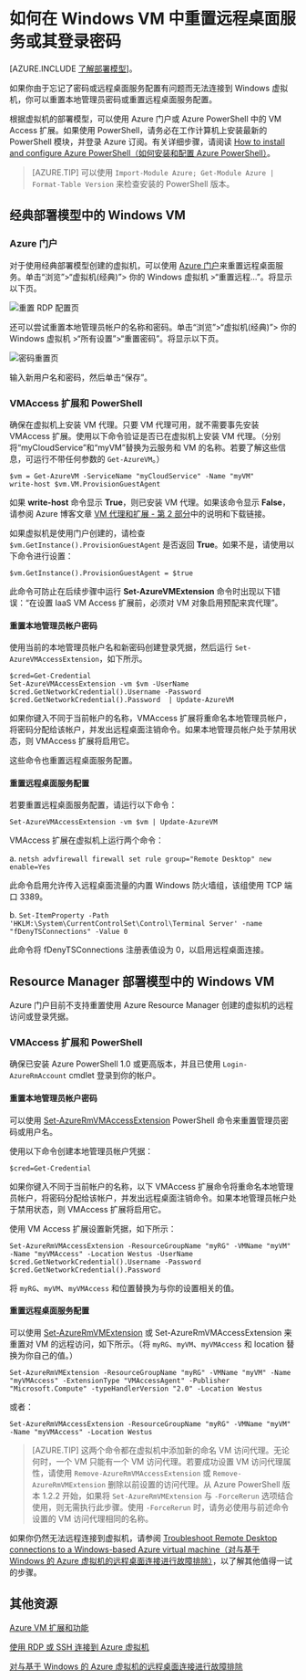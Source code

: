 <!-- Ibiza portal: tested -->

<properties
	pageTitle="在 Windows VM 上重置密码或远程桌面 | Azure"
	description="在使用资源管理器部署模型创建的 Windows VM 上重置管理员密码或远程桌面服务。"
	services="virtual-machines-windows"
	documentationCenter=""
	authors="iainfoulds"
	manager="timlt"
	editor=""
	tags="azure-resource-manager"/>

<tags
	ms.service="virtual-machines-windows"
	ms.date="04/12/2016"
	wacn.date="06/07/2016"/>

# 如何在 Windows VM 中重置远程桌面服务或其登录密码

[AZURE.INCLUDE [了解部署模型](../includes/learn-about-deployment-models-both-include.md)]。


如果你由于忘记了密码或远程桌面服务配置有问题而无法连接到 Windows 虚拟机，你可以重置本地管理员密码或重置远程桌面服务配置。

根据虚拟机的部署模型，可以使用 Azure 门户或 Azure PowerShell 中的 VM Access 扩展。如果使用 PowerShell，请务必在工作计算机上安装最新的 PowerShell 模块，并登录 Azure 订阅。有关详细步骤，请阅读 [How to install and configure Azure PowerShell（如何安装和配置 Azure PowerShell）](/documentation/articles/powershell-install-configure)。


> [AZURE.TIP] 可以使用 `Import-Module Azure; Get-Module Azure | Format-Table Version` 来检查安装的 PowerShell 版本。


## 经典部署模型中的 Windows VM

### Azure 门户

对于使用经典部署模型创建的虚拟机，可以使用 [Azure 门户](https://portal.azure.cn)来重置远程桌面服务。单击“浏览”>“虚拟机(经典)”> 你的 Windows 虚拟机 >“重置远程...”。将显示以下页。


![重置 RDP 配置页](./media/virtual-machines-windows-reset-rdp/Portal-RDP-Reset-Windows.png)

还可以尝试重置本地管理员帐户的名称和密码。单击“浏览”>“虚拟机(经典)”> 你的 Windows 虚拟机 >“所有设置”>“重置密码”。将显示以下页。

![密码重置页](./media/virtual-machines-windows-reset-rdp/Portal-PW-Reset-Windows.png)

输入新用户名和密码，然后单击“保存”。

### VMAccess 扩展和 PowerShell

确保在虚拟机上安装 VM 代理。只要 VM 代理可用，就不需要事先安装 VMAccess 扩展。使用以下命令验证是否已在虚拟机上安装 VM 代理。（分别将“myCloudService”和“myVM”替换为云服务和 VM 的名称。若要了解这些信息，可运行不带任何参数的 `Get-AzureVM`。）

	$vm = Get-AzureVM -ServiceName "myCloudService" -Name "myVM"
	write-host $vm.VM.ProvisionGuestAgent

如果 **write-host** 命令显示 **True**，则已安装 VM 代理。如果该命令显示 **False**，请参阅 Azure 博客文章 [VM 代理和扩展 - 第 2 部分](https://azure.microsoft.com/zh-cn/blog/vm-agent-and-extensions-part-2/)中的说明和下载链接。

如果虚拟机是使用门户创建的，请检查 `$vm.GetInstance().ProvisionGuestAgent` 是否返回 **True**。如果不是，请使用以下命令进行设置：

	$vm.GetInstance().ProvisionGuestAgent = $true

此命令可防止在后续步骤中运行 **Set-AzureVMExtension** 命令时出现以下错误：“在设置 IaaS VM Access 扩展前，必须对 VM 对象启用预配来宾代理”。

#### **重置本地管理员帐户密码**

使用当前的本地管理员帐户名和新密码创建登录凭据，然后运行 `Set-AzureVMAccessExtension`，如下所示。

	$cred=Get-Credential
	Set-AzureVMAccessExtension -vm $vm -UserName $cred.GetNetworkCredential().Username -Password $cred.GetNetworkCredential().Password  | Update-AzureVM

如果你键入不同于当前帐户的名称，VMAccess 扩展将重命名本地管理员帐户，将密码分配给该帐户，并发出远程桌面注销命令。如果本地管理员帐户处于禁用状态，则 VMAccess 扩展将启用它。

这些命令也重置远程桌面服务配置。

#### **重置远程桌面服务配置**

若要重置远程桌面服务配置，请运行以下命令：

	Set-AzureVMAccessExtension -vm $vm | Update-AzureVM

VMAccess 扩展在虚拟机上运行两个命令：

a. `netsh advfirewall firewall set rule group="Remote Desktop" new enable=Yes`

此命令启用允许传入远程桌面流量的内置 Windows 防火墙组，该组使用 TCP 端口 3389。

b. `Set-ItemProperty -Path 'HKLM:\System\CurrentControlSet\Control\Terminal Server' -name "fDenyTSConnections" -Value 0`

此命令将 fDenyTSConnections 注册表值设为 0，以启用远程桌面连接。

## Resource Manager 部署模型中的 Windows VM

Azure 门户目前不支持重置使用 Azure Resource Manager 创建的虚拟机的远程访问或登录凭据。


### VMAccess 扩展和 PowerShell

确保已安装 Azure PowerShell 1.0 或更高版本，并且已使用 `Login-AzureRmAccount` cmdlet 登录到你的帐户。

#### **重置本地管理员帐户密码**

可以使用 [Set-AzureRmVMAccessExtension](https://msdn.microsoft.com/zh-cn/library/mt619447.aspx) PowerShell 命令来重置管理员密码或用户名。

使用以下命令创建本地管理员帐户凭据：

	$cred=Get-Credential

如果你键入不同于当前帐户的名称，以下 VMAccess 扩展命令将重命名本地管理员帐户，将密码分配给该帐户，并发出远程桌面注销命令。如果本地管理员帐户处于禁用状态，则 VMAccess 扩展将启用它。

使用 VM Access 扩展设置新凭据，如下所示：

	Set-AzureRmVMAccessExtension -ResourceGroupName "myRG" -VMName "myVM" -Name "myVMAccess" -Location Westus -UserName $cred.GetNetworkCredential().Username -Password $cred.GetNetworkCredential().Password


将 `myRG`、`myVM`、`myVMAccess` 和位置替换为与你的设置相关的值。


#### **重置远程桌面服务配置**

可以使用 [Set-AzureRmVMExtension](https://msdn.microsoft.com/zh-cn/library/mt603745.aspx) 或 Set-AzureRmVMAccessExtension 来重置对 VM 的远程访问，如下所示。（将 `myRG`、`myVM`、`myVMAccess` 和 location 替换为你自己的值。）

	Set-AzureRmVMExtension -ResourceGroupName "myRG" -VMName "myVM" -Name "myVMAccess" -ExtensionType "VMAccessAgent" -Publisher "Microsoft.Compute" -typeHandlerVersion "2.0" -Location Westus

或者：<br>

	Set-AzureRmVMAccessExtension -ResourceGroupName "myRG" -VMName "myVM" -Name "myVMAccess" -Location Westus


> [AZURE.TIP] 这两个命令都在虚拟机中添加新的命名 VM 访问代理。无论何时，一个 VM 只能有一个 VM 访问代理。若要成功设置 VM 访问代理属性，请使用 `Remove-AzureRmVMAccessExtension` 或 `Remove-AzureRmVMExtension` 删除以前设置的访问代理。从 Azure PowerShell 版本 1.2.2 开始，如果将 `Set-AzureRmVMExtension` 与 `-ForceRerun` 选项结合使用，则无需执行此步骤。使用 `-ForceRerun` 时，请务必使用与前述命令设置的 VM 访问代理相同的名称。


如果你仍然无法远程连接到虚拟机，请参阅 [Troubleshoot Remote Desktop connections to a Windows-based Azure virtual machine（对与基于 Windows 的 Azure 虚拟机的远程桌面连接进行故障排除）](/documentation/articles/virtual-machines-windows-troubleshoot-rdp-connection)，以了解其他值得一试的步骤。

## 其他资源

[Azure VM 扩展和功能](/documentation/articles/virtual-machines-windows-extensions-features)

[使用 RDP 或 SSH 连接到 Azure 虚拟机](/documentation/articles/virtual-machines-windows-about/)

[对与基于 Windows 的 Azure 虚拟机的远程桌面连接进行故障排除](/documentation/articles/virtual-machines-windows-troubleshoot-rdp-connection)

<!---HONumber=Mooncake_0503_2016-->